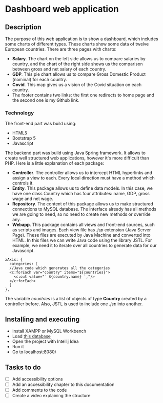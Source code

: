 # Dashboard web application

## Description

The purpose of  this web application is to show a dashboard, which includes some charts of different types. These charts show some data of twelve European countries. There are three pages with charts:
* **Salary**. The chart on the left side allows us to compare salaries by country, and the chart of the right side shows us the comparison between gross and net salary of each country.
* **GDP**. This pie chart allows us to compare Gross Domestic Product (nominal) for each country.
* **Covid**. This map gives us a vision of the Covid situation on each country.
* The footer contains two links: the first one redirects to home page and the second one is my Github link.

### Technology

The front-end part was build using:
* HTML5
* Bootstrap 5
* Javascript

The backend part was build using Java Spring framework. It allows to create well structured web applications, however it's more difficult than PHP. Here is a little explanation of each package:
* **Controller**. The controller allows us to intercept HTML hyperlinks and assign a view to each. Every local direction must have a method which controls it.
* **Entity**. This package allows us to define data models. In this case, we have one class Country which has four attributes: name, GDP, gross wage and net wage.
* **Repository**. The content of this package allows us to make structured connections to MySQL database. The interface already has all methods we are going to need, so no need to create new methods or override any.
* **Webapp**. This package contains all views and front-end sources, such as scripts and images. Each view file has *.jsp* extension (Java Server Page). These files are executed by Java Machine and converted into HTML. In this files we can write Java code using the library JSTL. For example, we need it to iterate over all countries to generate data for our Javascript.
```
xAxis: {
  categories: [
  //Java code which generates all the categories
  <c:forEach var="country" items="${countries}">
    <c:out value="` ${country.name} `,"/>
  </c:forEach>
  ]
},
```
The variable *countries* is a list of objects of type **Country** created by a controller before. Also, JSTL is used to include one *.jsp* into another.


## Installing and executing

* Install XAMPP or MySQL Workbench
* Load [this database](https://github.com/morj12/adiiu-charts-spring/blob/main/country_info.sql)
* Open the project with Intellij Idea
* Run it
* Go to localhost:8080/

## Tasks to do

- [ ] Add accessibility options
- [ ] Add an accessibility chapter to this documentation
- [ ] Add comments to the code
- [ ] Create a video explaining the structure
